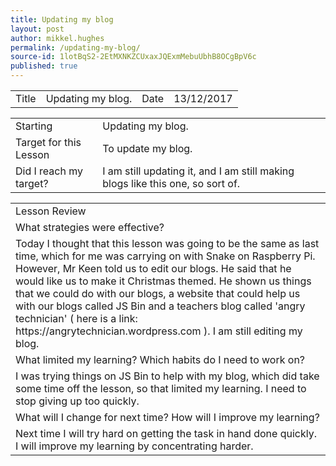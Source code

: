 ```yaml
---
title: Updating my blog
layout: post
author: mikkel.hughes
permalink: /updating-my-blog/
source-id: 1lotBqS2-2EtMXNKZCUxaxJQExmMebuUbhB8OCgBpV6c
published: true
---
```

<table>
  <tr>
    <td>Title</td>
    <td>Updating my blog.</td>
    <td>    Date</td>
    <td>13/12/2017</td>
  </tr>
</table>


<table>
  <tr>
    <td>Starting </td>
    <td>Updating my blog.</td>
  </tr>
  <tr>
    <td>Target for this Lesson</td>
    <td>To update my blog.</td>
  </tr>
  <tr>
    <td>Did I reach my target? </td>
    <td>I am still updating it, and I am still making blogs like this one, so sort of.</td>
  </tr>
</table>


<table>
  <tr>
    <td>Lesson Review</td>
  </tr>
  <tr>
    <td>What strategies were effective?</td>
  </tr>
  <tr>
    <td>Today I thought that this lesson was going to be the same as last time, which for me was carrying on with Snake on Raspberry Pi. However, Mr Keen told us to edit our blogs. He said that he would like us to make it Christmas themed. He shown us things that we could do with our blogs, a website that could help us with our blogs called JS Bin and a teachers blog called 'angry technician' ( here is a link: https://angrytechnician.wordpress.com ). I am still editing my blog.</td>
  </tr>
  <tr>
    <td>What limited my learning? Which habits do I need to work on?</td>
  </tr>
  <tr>
    <td>I was trying things on JS Bin to help with my blog, which did take some time off the lesson, so that limited my learning. I need to stop giving up too quickly.</td>
  </tr>
  <tr>
    <td>What will I change for next time? How will I improve my learning?</td>
  </tr>
  <tr>
    <td>Next time I will try hard on getting the task in hand done quickly. I will improve my learning by concentrating harder.</td>
  </tr>
</table>


